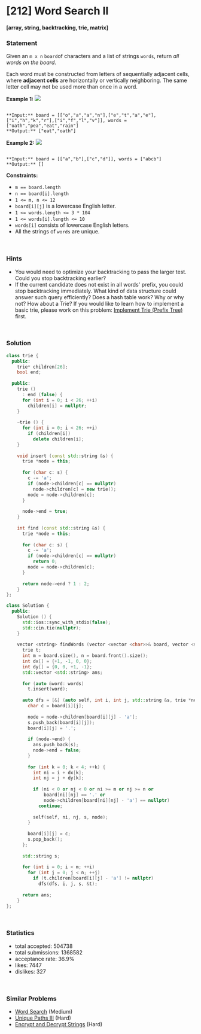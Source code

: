 # [212] Word Search II

**[array, string, backtracking, trie, matrix]**

### Statement

Given an `m x n` `board`of characters and a list of strings `words`, return *all words on the board*.

Each word must be constructed from letters of sequentially adjacent cells, where **adjacent cells** are horizontally or vertically neighboring. The same letter cell may not be used more than once in a word.


**Example 1:**
![](https://assets.leetcode.com/uploads/2020/11/07/search1.jpg)

```

**Input:** board = [["o","a","a","n"],["e","t","a","e"],["i","h","k","r"],["i","f","l","v"]], words = ["oath","pea","eat","rain"]
**Output:** ["eat","oath"]

```

**Example 2:**
![](https://assets.leetcode.com/uploads/2020/11/07/search2.jpg)

```

**Input:** board = [["a","b"],["c","d"]], words = ["abcb"]
**Output:** []

```

**Constraints:**
* `m == board.length`
* `n == board[i].length`
* `1 <= m, n <= 12`
* `board[i][j]` is a lowercase English letter.
* `1 <= words.length <= 3 * 104`
* `1 <= words[i].length <= 10`
* `words[i]` consists of lowercase English letters.
* All the strings of `words` are unique.


<br>

### Hints

- You would need to optimize your backtracking to pass the larger test. Could you stop backtracking earlier?
- If the current candidate does not exist in all words&#39; prefix, you could stop backtracking immediately. What kind of data structure could answer such query efficiently? Does a hash table work? Why or why not? How about a Trie? If you would like to learn how to implement a basic trie, please work on this problem: <a href="https://leetcode.com/problems/implement-trie-prefix-tree/">Implement Trie (Prefix Tree)</a> first.

<br>

### Solution

```cpp
class trie {
  public:
    trie* children[26];
    bool end;
    
  public:
    trie ()
      : end (false) {
      for (int i = 0; i < 26; ++i)
        children[i] = nullptr;
    }
  
    ~trie () {
      for (int i = 0; i < 26; ++i)
        if (children[i])
          delete children[i];
    }
    
    void insert (const std::string &s) {
      trie *node = this;
      
      for (char c: s) {
        c -= 'a';
        if (node->children[c] == nullptr)
          node->children[c] = new trie();
        node = node->children[c];
      }
      
      node->end = true;
    }
  
    int find (const std::string &s) {
      trie *node = this;
      
      for (char c: s) {
        c -= 'a';
        if (node->children[c] == nullptr)
          return 0;
        node = node->children[c];
      }
      
      return node->end ? 1 : 2;
    }
};

class Solution {
  public:
    Solution () {
      std::ios::sync_with_stdio(false);
      std::cin.tie(nullptr);
    }
  
    vector <string> findWords (vector <vector <char>>& board, vector <string>& words) {
      trie t;
      int m = board.size(), n = board.front().size();
      int dx[] = {+1, -1, 0, 0};
      int dy[] = {0, 0, +1, -1};
      std::vector <std::string> ans;
      
      for (auto &word: words)
        t.insert(word);
      
      auto dfs = [&] (auto self, int i, int j, std::string &s, trie *node) -> void {
        char c = board[i][j];
        
        node = node->children[board[i][j] - 'a'];
        s.push_back(board[i][j]);
        board[i][j] = '.';
        
        if (node->end) {
          ans.push_back(s);
          node->end = false;
        }
        
        for (int k = 0; k < 4; ++k) {
          int ni = i + dx[k];
          int nj = j + dy[k];
          
          if (ni < 0 or nj < 0 or ni >= m or nj >= n or
              board[ni][nj] == '.' or
              node->children[board[ni][nj] - 'a'] == nullptr)
            continue;
          
          self(self, ni, nj, s, node);
        }
        
        board[i][j] = c;
        s.pop_back();
      };
      
      std::string s;
      
      for (int i = 0; i < m; ++i)
        for (int j = 0; j < n; ++j)
          if (t.children[board[i][j] - 'a'] != nullptr)
            dfs(dfs, i, j, s, &t);
      
      return ans;
    }
};
```

<br>

### Statistics

- total accepted: 504738
- total submissions: 1368582
- acceptance rate: 36.9%
- likes: 7447
- dislikes: 327

<br>

### Similar Problems

- [Word Search](https://leetcode.com/problems/word-search) (Medium)
- [Unique Paths III](https://leetcode.com/problems/unique-paths-iii) (Hard)
- [Encrypt and Decrypt Strings](https://leetcode.com/problems/encrypt-and-decrypt-strings) (Hard)
